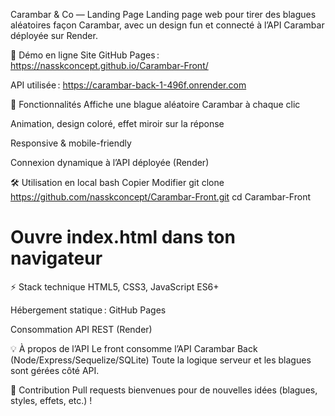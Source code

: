 Carambar & Co — Landing Page
Landing page web pour tirer des blagues aléatoires façon Carambar, avec un design fun et connecté à l’API Carambar déployée sur Render.

🌟 Démo en ligne
Site GitHub Pages : https://nasskconcept.github.io/Carambar-Front/

API utilisée : https://carambar-back-1-496f.onrender.com

🚀 Fonctionnalités
Affiche une blague aléatoire Carambar à chaque clic

Animation, design coloré, effet miroir sur la réponse

Responsive & mobile-friendly

Connexion dynamique à l’API déployée (Render)

🛠️ Utilisation en local
bash
Copier
Modifier
git clone https://github.com/nasskconcept/Carambar-Front.git
cd Carambar-Front

# Ouvre index.html dans ton navigateur

⚡ Stack technique
HTML5, CSS3, JavaScript ES6+

Hébergement statique : GitHub Pages

Consommation API REST (Render)

💡 À propos de l’API
Le front consomme l’API Carambar Back (Node/Express/Sequelize/SQLite)
Toute la logique serveur et les blagues sont gérées côté API.

🤝 Contribution
Pull requests bienvenues pour de nouvelles idées (blagues, styles, effets, etc.) !
